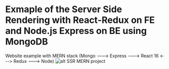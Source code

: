 # Exmaple of the Server Side Rendering with React-Redux on FE and Node.js Express on BE using MongoDB
Website example with MERN stack (Mongo ---> Express ---> React 16 &lt;---> Redux ---> Node) 
![alt SSR MERN project](https://image.ibb.co/cuf5ZJ/7_1.png)
